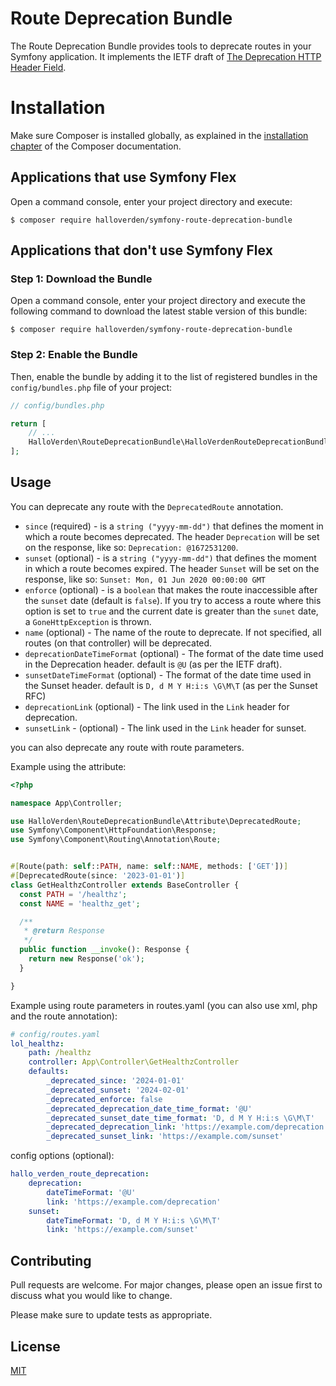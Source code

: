 Route Deprecation Bundle
==============================
The Route Deprecation Bundle provides tools to deprecate routes in your Symfony application. It implements the IETF draft  of [The Deprecation HTTP Header Field](https://datatracker.ietf.org/doc/html/draft-ietf-httpapi-deprecation-header).  

Installation
============

Make sure Composer is installed globally, as explained in the
[installation chapter](https://getcomposer.org/doc/00-intro.md)
of the Composer documentation.

Applications that use Symfony Flex
----------------------------------

Open a command console, enter your project directory and execute:

```console
$ composer require halloverden/symfony-route-deprecation-bundle
```

Applications that don't use Symfony Flex
----------------------------------------

### Step 1: Download the Bundle

Open a command console, enter your project directory and execute the
following command to download the latest stable version of this bundle:

```console
$ composer require halloverden/symfony-route-deprecation-bundle
```

### Step 2: Enable the Bundle

Then, enable the bundle by adding it to the list of registered bundles
in the `config/bundles.php` file of your project:

```php
// config/bundles.php

return [
    // ...
    HalloVerden\RouteDeprecationBundle\HalloVerdenRouteDeprecationBundle::class => ['all' => true],
];
```

## Usage

You can deprecate any route with the `DeprecatedRoute` annotation.

- `since` (required) - is a `string ("yyyy-mm-dd")` that defines the moment in which a route becomes deprecated. The header `Deprecation` will be set on the response, like so: `Deprecation: @1672531200`.
- `sunset` (optional) - is a `string ("yyyy-mm-dd")` that defines the moment in which a route becomes expired. The header `Sunset` will be set on the response, like so: `Sunset: Mon, 01 Jun 2020 00:00:00 GMT`
- `enforce` (optional) - is a `boolean` that makes the route inaccessible after the `sunset` date (default is `false`). If you try to access a route where this option is set to `true` and the current date is greater than the `sunet` date, a `GoneHttpException` is thrown.
- `name` (optional) - The name of the route to deprecate. If not specified, all routes (on that controller) will be deprecated.
- `deprecationDateTimeFormat` (optional) - The format of the date time used in the Deprecation header. default is `@U` (as per the IETF draft).
- `sunsetDateTimeFormat` (optional) - The format of the date time used in the Sunset header. default is `D, d M Y H:i:s \G\M\T` (as per the Sunset RFC)
- `deprecationLink` (optional) - The link used in the `Link` header for deprecation.
- `sunsetLink` - (optional) - The link used in the `Link` header for sunset.

you can also deprecate any route with route parameters.

Example using the attribute:

```php
<?php

namespace App\Controller;

use HalloVerden\RouteDeprecationBundle\Attribute\DeprecatedRoute;
use Symfony\Component\HttpFoundation\Response;
use Symfony\Component\Routing\Annotation\Route;


#[Route(path: self::PATH, name: self::NAME, methods: ['GET'])]
#[DeprecatedRoute(since: '2023-01-01')]
class GetHealthzController extends BaseController {
  const PATH = '/healthz';
  const NAME = 'healthz_get';

  /**
   * @return Response
   */
  public function __invoke(): Response {
    return new Response('ok');
  }

}
```

Example using route parameters in routes.yaml (you can also use xml, php and the route annotation):

```yaml
# config/routes.yaml
lol_healthz:
    path: /healthz
    controller: App\Controller\GetHealthzController
    defaults:
        _deprecated_since: '2024-01-01'
        _deprecated_sunset: '2024-02-01'
        _deprecated_enforce: false
        _deprecated_deprecation_date_time_format: '@U'
        _deprecated_sunset_date_time_format: 'D, d M Y H:i:s \G\M\T'
        _deprecated_deprecation_link: 'https://example.com/deprecation'
        _deprecated_sunset_link: 'https://example.com/sunset'
```

config options (optional):
```yaml
hallo_verden_route_deprecation:
    deprecation:
        dateTimeFormat: '@U'
        link: 'https://example.com/deprecation'
    sunset:
        dateTimeFormat: 'D, d M Y H:i:s \G\M\T'
        link: 'https://example.com/sunset'
```

## Contributing
Pull requests are welcome. For major changes, please open an issue first to discuss what you would like to change.

Please make sure to update tests as appropriate.

## License
[MIT](https://choosealicense.com/licenses/mit/)
